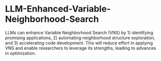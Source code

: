 # LLM-Enhanced-Variable-Neighborhood-Search
LLMs can enhance Variable Neighborhood Search (VNS) by 1) identifying promising applications, 2) automating neighborhood structure exploration, and 3) accelerating code development. This will reduce effort in applying VNS and enable researchers to leverage its strengths, leading to advances in optimization.
